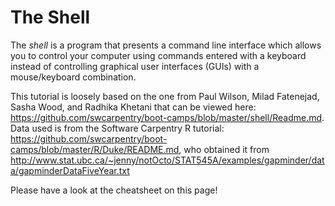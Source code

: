 # The Shell

The *shell* is a program that presents a command line interface
which allows you to control your computer using commands entered
with a keyboard instead of controlling graphical user interfaces
(GUIs) with a mouse/keyboard combination.

This tutorial is loosely based on the one from Paul Wilson, Milad Fatenejad, Sasha Wood, and Radhika Khetani that can be viewed here: https://github.com/swcarpentry/boot-camps/blob/master/shell/Readme.md.
Data used is from the Software Carpentry R tutorial: https://github.com/swcarpentry/boot-camps/blob/master/R/Duke/README.md, who obtained it from http://www.stat.ubc.ca/~jenny/notOcto/STAT545A/examples/gapminder/data/gapminderDataFiveYear.txt

Please have a look at the cheatsheet on this page!
